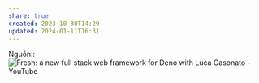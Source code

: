 ```yaml
---
share: true
created: 2023-10-30T14:29
updated: 2024-01-11T16:31
---
```


Nguồn:: ![Fresh: a new full stack web framework for Deno with Luca Casonato - YouTube](https://youtu.be/nBrcmlrekV4?si=yDGZIff-3S645XJd&t=1586)